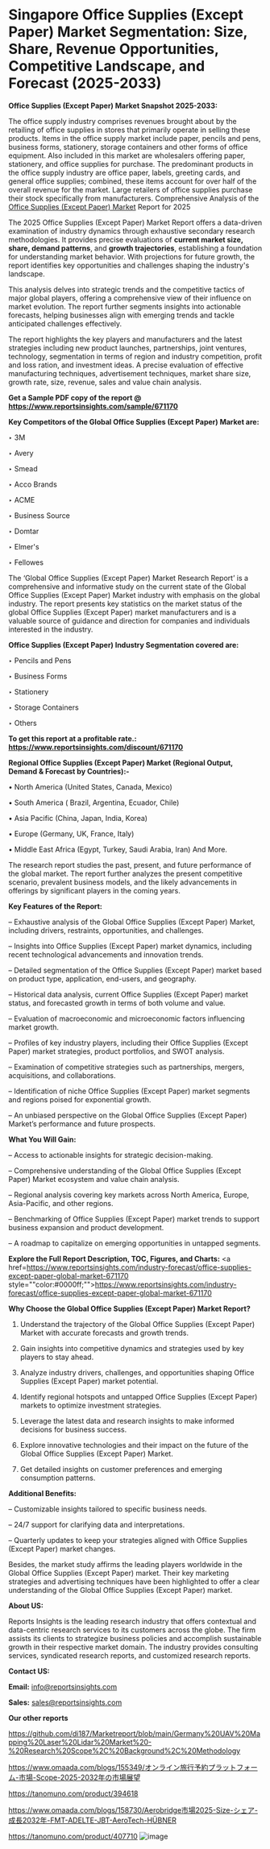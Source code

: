 # Singapore Office Supplies (Except Paper) Market Segmentation: Size, Share, Revenue Opportunities, Competitive Landscape, and Forecast (2025-2033)

<strong>Office Supplies (Except Paper) Market Snapshot 2025-2033:</strong>

The office supply industry comprises revenues brought about by the retailing of office supplies in stores that primarily operate in selling these products. Items in the office supply market include paper, pencils and pens, business forms, stationery, storage containers and other forms of office equipment. Also included in this market are wholesalers offering paper, stationery, and office supplies for purchase. The predominant products in the office supply industry are office paper, labels, greeting cards, and general office supplies; combined, these items account for over half of the overall revenue for the market. Large retailers of office supplies purchase their stock specifically from manufacturers. Comprehensive Analysis of the <a href=https://www.reportsinsights.com/sample/671170>Office Supplies (Except Paper) Market</a> Report for 2025

The 2025 Office Supplies (Except Paper) Market Report offers a data-driven examination of industry dynamics through exhaustive secondary research methodologies. It provides precise evaluations of <strong>current market size, share, demand patterns</strong>, and <strong>growth trajectories</strong>, establishing a foundation for understanding market behavior. With projections for future growth, the report identifies key opportunities and challenges shaping the industry's landscape.

This analysis delves into strategic trends and the competitive tactics of major global players, offering a comprehensive view of their influence on market evolution. The report further segments insights into actionable forecasts, helping businesses align with emerging trends and tackle anticipated challenges effectively.

The report highlights the key players and manufacturers and the latest strategies including new product launches, partnerships, joint ventures, technology, segmentation in terms of region and industry competition, profit and loss ration, and investment ideas. A precise evaluation of effective manufacturing techniques, advertisement techniques, market share size, growth rate, size, revenue, sales and value chain analysis.

<strong>Get a Sample PDF copy of the report @ <a href=https://www.reportsinsights.com/sample/671170 style=color:#0000ff;>https://www.reportsinsights.com/sample/671170</a></strong>

<strong>Key Competitors of the Global Office Supplies (Except Paper) Market are:</strong>

‣ 3M

‣ Avery

‣ Smead

‣ Acco Brands

‣ ACME

‣ Business Source

‣ Domtar

‣ Elmer's

‣ Fellowes

The ‘Global Office Supplies (Except Paper) Market Research Report’ is a comprehensive and informative study on the current state of the Global Office Supplies (Except Paper) Market industry with emphasis on the global industry. The report presents key statistics on the market status of the global Office Supplies (Except Paper) market manufacturers and is a valuable source of guidance and direction for companies and individuals interested in the industry.

<strong>Office Supplies (Except Paper) Industry Segmentation covered are:</strong>

‣ Pencils and Pens

‣ Business Forms

‣ Stationery

‣ Storage Containers

‣ Others

<strong>To get this report at a profitable rate.: <a href=https://www.reportsinsights.com/discount/671170 style=color:#0000ff;>https://www.reportsinsights.com/discount/671170</a></strong>

<strong>Regional Office Supplies (Except Paper) Market (Regional Output, Demand &amp; Forecast by Countries):-</strong>

• North America (United States, Canada, Mexico)

• South America ( Brazil, Argentina, Ecuador, Chile)

• Asia Pacific (China, Japan, India, Korea)

• Europe (Germany, UK, France, Italy)

• Middle East Africa (Egypt, Turkey, Saudi Arabia, Iran) And More.

The research report studies the past, present, and future performance of the global market. The report further analyzes the present competitive scenario, prevalent business models, and the likely advancements in offerings by significant players in the coming years.

<strong>Key Features of the Report:</strong>

– Exhaustive analysis of the Global Office Supplies (Except Paper) Market, including drivers, restraints, opportunities, and challenges.

– Insights into Office Supplies (Except Paper) market dynamics, including recent technological advancements and innovation trends.

– Detailed segmentation of the Office Supplies (Except Paper) market based on product type, application, end-users, and geography.

– Historical data analysis, current Office Supplies (Except Paper) market status, and forecasted growth in terms of both volume and value.

– Evaluation of macroeconomic and microeconomic factors influencing market growth.

– Profiles of key industry players, including their Office Supplies (Except Paper) market strategies, product portfolios, and SWOT analysis.

– Examination of competitive strategies such as partnerships, mergers, acquisitions, and collaborations.

– Identification of niche Office Supplies (Except Paper) market segments and regions poised for exponential growth.

– An unbiased perspective on the Global Office Supplies (Except Paper) Market’s performance and future prospects.

<strong>What You Will Gain:</strong>

– Access to actionable insights for strategic decision-making.

– Comprehensive understanding of the Global Office Supplies (Except Paper) Market ecosystem and value chain analysis.

– Regional analysis covering key markets across North America, Europe, Asia-Pacific, and other regions.

– Benchmarking of Office Supplies (Except Paper) market trends to support business expansion and product development.

– A roadmap to capitalize on emerging opportunities in untapped segments.

<strong>Explore the Full Report Description, TOC, Figures, and Charts:</strong>
<a href=https://www.reportsinsights.com/industry-forecast/office-supplies-except-paper-global-market-671170 style=""color:#0000ff;"">https://www.reportsinsights.com/industry-forecast/office-supplies-except-paper-global-market-671170</a>

<strong>Why Choose the Global Office Supplies (Except Paper) Market Report?</strong>

1. Understand the trajectory of the Global Office Supplies (Except Paper) Market with accurate forecasts and growth trends.

2. Gain insights into competitive dynamics and strategies used by key players to stay ahead.

3. Analyze industry drivers, challenges, and opportunities shaping Office Supplies (Except Paper) market potential.

4. Identify regional hotspots and untapped Office Supplies (Except Paper) markets to optimize investment strategies.

5. Leverage the latest data and research insights to make informed decisions for business success.

6. Explore innovative technologies and their impact on the future of the Global Office Supplies (Except Paper) Market.

7. Get detailed insights on customer preferences and emerging consumption patterns.

<strong>Additional Benefits:</strong>

– Customizable insights tailored to specific business needs.

– 24/7 support for clarifying data and interpretations.

– Quarterly updates to keep your strategies aligned with Office Supplies (Except Paper) market changes.

Besides, the market study affirms the leading players worldwide in the Global Office Supplies (Except Paper) market. Their key marketing strategies and advertising techniques have been highlighted to offer a clear understanding of the Global Office Supplies (Except Paper) market.

<strong><strong>About US</strong>:</strong>

Reports Insights is the leading research industry that offers contextual and data-centric research services to its customers across the globe. The firm assists its clients to strategize business policies and accomplish sustainable growth in their respective market domain. The industry provides consulting services, syndicated research reports, and customized research reports.

<strong>Contact US:</strong>

<p class=><b>Email:</b> <a href=mailto:info@reportsinsights.com>info@reportsinsights.com</a></p>
<p class=><b>Sales:</b> <a href=mailto:sales@reportsinsights.com>sales@reportsinsights.com</a></p>

<strong>Our other reports</strong>

<a href=https://github.com/di187/Marketreport/blob/main/Germany%20UAV%20Mapping%20Laser%20Lidar%20Market%20-%20Research%20Scope%2C%20Background%2C%20Methodology>https://github.com/di187/Marketreport/blob/main/Germany%20UAV%20Mapping%20Laser%20Lidar%20Market%20-%20Research%20Scope%2C%20Background%2C%20Methodology</a>

<a href=https://www.omaada.com/blogs/155349/オンライン旅行予約プラットフォーム-市場-Scope-2025-2032年の市場展望>https://www.omaada.com/blogs/155349/オンライン旅行予約プラットフォーム-市場-Scope-2025-2032年の市場展望</a>

<a href=https://tanomuno.com/product/394618>https://tanomuno.com/product/394618</a>

<a href=https://www.omaada.com/blogs/158730/Aerobridge市場2025-Size-シェア-成長2032年-FMT-ADELTE-JBT-AeroTech-HÜBNER>https://www.omaada.com/blogs/158730/Aerobridge市場2025-Size-シェア-成長2032年-FMT-ADELTE-JBT-AeroTech-HÜBNER</a>

<a href=https://tanomuno.com/product/407710>https://tanomuno.com/product/407710</a>
![image](https://github.com/user-attachments/assets/04cd74f6-e0be-44e1-b80b-dd6fdd1f9141)
